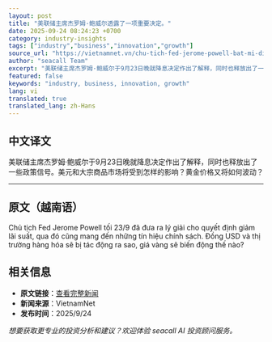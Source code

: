 ```yaml
---
layout: post
title: "美联储主席杰罗姆·鲍威尔透露了一项重要决定。"
date: 2025-09-24 08:24:23 +0700
category: industry-insights
tags: ["industry","business","innovation","growth"]
source_url: "https://vietnamnet.vn/chu-tich-fed-jerome-powell-bat-mi-dieu-lo-ngai-va-tin-hieu-voi-gia-vang-2445569.html"
author: "seacall Team"
excerpt: "美联储主席杰罗姆·鲍威尔于9月23日晚就降息决定作出了解释，同时也释放出了一些政策信号。美元和大宗商品市场将受到怎样的影响？黄金价格又将如何波动？..."
featured: false
keywords: "industry, business, innovation, growth"
lang: vi
translated: true
translated_lang: zh-Hans
---
```


## 中文译文

美联储主席杰罗姆·鲍威尔于9月23日晚就降息决定作出了解释，同时也释放出了一些政策信号。美元和大宗商品市场将受到怎样的影响？黄金价格又将如何波动？

---

## 原文（越南语）

Chủ tịch Fed Jerome Powell tối 23/9 đã đưa ra lý giải cho quyết định giảm lãi suất, qua đó cũng mang đến những tín hiệu chính sách. Đồng USD và thị trường hàng hóa sẽ bị tác động ra sao, giá vàng sẽ biến động thế nào?

## 相关信息

- **原文链接**：[查看完整新闻](https://vietnamnet.vn/chu-tich-fed-jerome-powell-bat-mi-dieu-lo-ngai-va-tin-hieu-voi-gia-vang-2445569.html)
- **新闻来源**：VietnamNet
- **发布时间**：2025/9/24

*想要获取更专业的投资分析和建议？欢迎体验 seacall AI 投资顾问服务。*